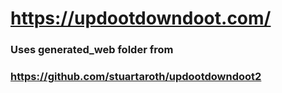 # https://updootdowndoot.com/

### Uses generated_web folder from 
### https://github.com/stuartaroth/updootdowndoot2